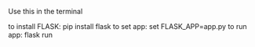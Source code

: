 Use this in the terminal

to install FLASK: pip install flask
to set app: set FLASK_APP=app.py
to run app: flask run

